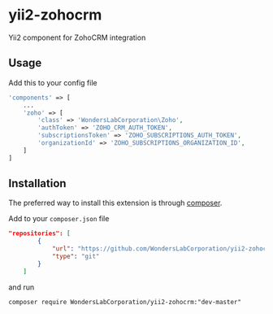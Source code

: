 # yii2-zohocrm
Yii2 component for ZohoCRM integration

Usage
-----
Add this to your config file
```php
'components' => [
    ...
    'zoho' => [
        'class' => 'WondersLabCorporation\Zoho',
        'authToken' => 'ZOHO_CRM_AUTH_TOKEN',
        'subscriptionsToken' => 'ZOHO_SUBSCRIPTIONS_AUTH_TOKEN',
        'organizationId' => 'ZOHO_SUBSCRIPTIONS_ORGANIZATION_ID',
    ]
]
```


Installation
------------
The preferred way to install this extension is through [composer](http://getcomposer.org/download/).

Add to your `composer.json` file

```json
"repositories": [
        {
            "url": "https://github.com/WondersLabCorporation/yii2-zohocrm.git",
            "type": "git"
        }
    ]
```
and run

```
composer require WondersLabCorporation/yii2-zohocrm:"dev-master"
```
